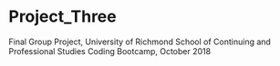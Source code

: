# Project_Three
Final Group Project, University of Richmond School of Continuing and Professional Studies Coding Bootcamp, October 2018
